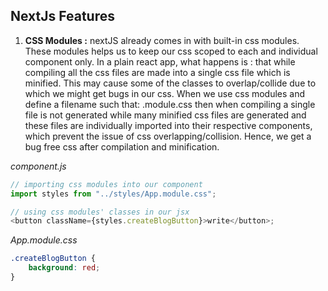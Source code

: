 ## NextJs Features

1. **CSS Modules :** nextJS already comes in with built-in css modules. These modules helps us to keep our css scoped to each and individual component only.
   In a plain react app, what happens is : that while compiling all the css files are made into a single css file which is minified. This may cause some of the classes to overlap/collide due to which we might get bugs in our css.
   When we use css modules and define a filename such that: <filename>.module.css then when compiling a single file is not generated while many minified css files are generated and these files are individually imported into their respective components, which prevent the issue of css overlapping/collision. Hence, we get a bug free css after compilation and minification.

_component.js_

```js
// importing css modules into our component
import styles from "../styles/App.module.css";

// using css modules' classes in our jsx
<button className={styles.createBlogButton}>write</button>;
```

_App.module.css_

```css
.createBlogButton {
    background: red;
}
```
